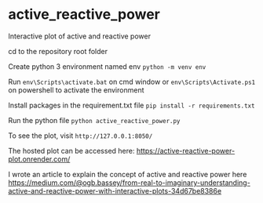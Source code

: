 # active_reactive_power
 Interactive plot of active and reactive power

cd to the repository root folder

Create python 3 environment named env
`python -m venv env`

Run
`env\Scripts\activate.bat`
on cmd window or
`env\Scripts\Activate.ps1`
on powershell to activate the environment

Install packages in the requirement.txt file
`pip install -r requirements.txt`

Run the python file
`python active_reactive_power.py`

To see the plot, visit
`http://127.0.0.1:8050/`

The hosted plot can be accessed here: https://active-reactive-power-plot.onrender.com/

I wrote an article to explain the concept of active and reactive power here https://medium.com/@ogb.bassey/from-real-to-imaginary-understanding-active-and-reactive-power-with-interactive-plots-34d67be8386e
